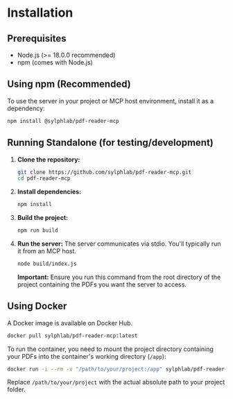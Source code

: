 # Installation

## Prerequisites

- Node.js (>= 18.0.0 recommended)
- npm (comes with Node.js)

## Using npm (Recommended)

To use the server in your project or MCP host environment, install it as a dependency:

```bash
npm install @sylphlab/pdf-reader-mcp
```

## Running Standalone (for testing/development)

1.  **Clone the repository:**

    ```bash
    git clone https://github.com/sylphlab/pdf-reader-mcp.git
    cd pdf-reader-mcp
    ```

2.  **Install dependencies:**

    ```bash
    npm install
    ```

3.  **Build the project:**

    ```bash
    npm run build
    ```

4.  **Run the server:**
    The server communicates via stdio. You'll typically run it from an MCP host.
    ```bash
    node build/index.js
    ```
    **Important:** Ensure you run this command from the root directory of the project containing the PDFs you want the server to access.

## Using Docker

A Docker image is available on Docker Hub.

```bash
docker pull sylphlab/pdf-reader-mcp:latest
```

To run the container, you need to mount the project directory containing your PDFs into the container's working directory (`/app`):

```bash
docker run -i --rm -v "/path/to/your/project:/app" sylphlab/pdf-reader-mcp:latest
```

Replace `/path/to/your/project` with the actual absolute path to your project folder.
